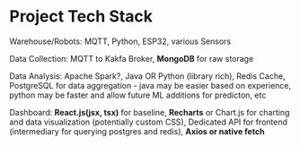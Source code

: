 # Project Tech Stack

Warehouse/Robots: MQTT, Python, ESP32, various Sensors

Data Collection: MQTT to Kakfa Broker, **MongoDB** for raw storage

Data Analysis: Apache Spark?, Java OR Python (library rich), Redis Cache, PostgreSQL for data aggregation
    - java may be easier based on experience, python may be faster and allow future ML additions for predicton, etc

Dashboard: **React.js(jsx, tsx)** for baseline, **Recharts** or Chart.js for charting and data visualization (potentially custom CSS), Dedicated API for frontend (intermediary for querying postgres and redis), **Axios or native fetch**
